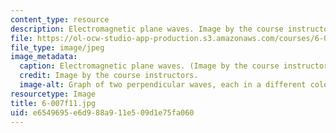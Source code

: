 ```yaml
---
content_type: resource
description: Electromagnetic plane waves. Image by the course instructors.
file: https://ol-ocw-studio-app-production.s3.amazonaws.com/courses/6-007-electromagnetic-energy-from-motors-to-lasers-spring-2011/e6549695e6d988a911e509d1e75fa060_6-007f11.jpg
file_type: image/jpeg
image_metadata:
  caption: Electromagnetic plane waves. (Image by the course instructors.)
  credit: Image by the course instructors.
  image-alt: Graph of two perpendicular waves, each in a different color.
resourcetype: Image
title: 6-007f11.jpg
uid: e6549695-e6d9-88a9-11e5-09d1e75fa060
---
```

